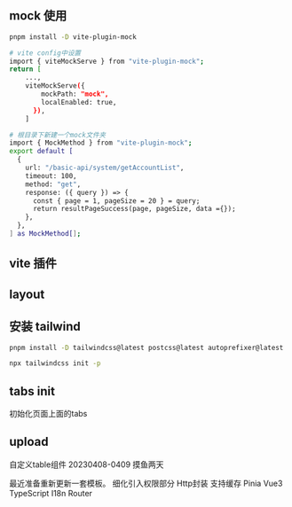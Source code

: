 ## mock 使用

```bash
pnpm install -D vite-plugin-mock

# vite config中设置
import { viteMockServe } from "vite-plugin-mock";
return [
    ...,
    viteMockServe({
        mockPath: "mock",
        localEnabled: true,
      }),
    ]

# 根目录下新建一个mock文件夹
import { MockMethod } from "vite-plugin-mock";
export default [
  {
    url: "/basic-api/system/getAccountList",
    timeout: 100,
    method: "get",
    response: ({ query }) => {
      const { page = 1, pageSize = 20 } = query;
      return resultPageSuccess(page, pageSize, data ={});
    },
  },
] as MockMethod[];
```

## vite 插件

## layout

## 安装 tailwind

```bash
pnpm install -D tailwindcss@latest postcss@latest autoprefixer@latest

npx tailwindcss init -p
```

## tabs init
初始化页面上面的tabs

## upload
自定义table组件
20230408-0409 摸鱼两天


最近准备重新更新一套模板。
细化引入权限部分
Http封装 支持缓存
Pinia Vue3 TypeScript 
I18n Router
